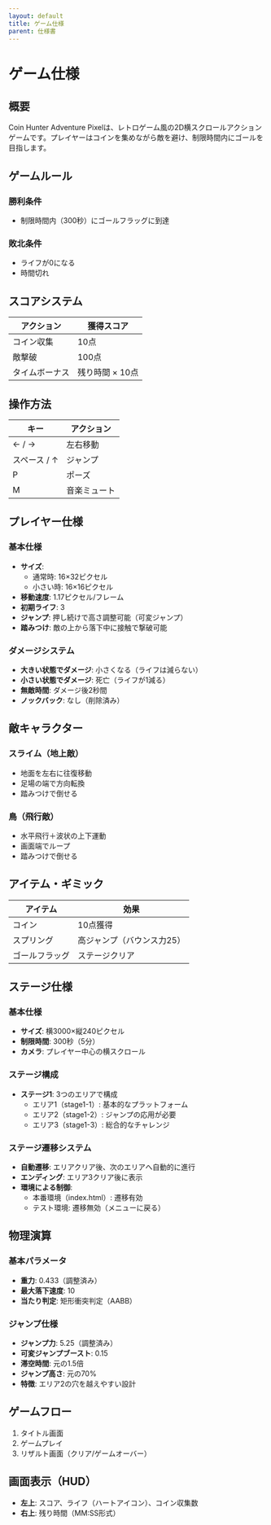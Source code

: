 ```yaml
---
layout: default
title: ゲーム仕様
parent: 仕様書
---
```


# ゲーム仕様

## 概要

Coin Hunter Adventure Pixelは、レトロゲーム風の2D横スクロールアクションゲームです。プレイヤーはコインを集めながら敵を避け、制限時間内にゴールを目指します。

## ゲームルール

### 勝利条件
- 制限時間内（300秒）にゴールフラッグに到達

### 敗北条件
- ライフが0になる
- 時間切れ

## スコアシステム

| アクション | 獲得スコア |
|-----------|-----------|
| コイン収集 | 10点 |
| 敵撃破 | 100点 |
| タイムボーナス | 残り時間 × 10点 |

## 操作方法

| キー | アクション |
|------|-----------|
| ← / → | 左右移動 |
| スペース / ↑ | ジャンプ |
| P | ポーズ |
| M | 音楽ミュート |

## プレイヤー仕様

### 基本仕様
- **サイズ**: 
  - 通常時: 16×32ピクセル
  - 小さい時: 16×16ピクセル
- **移動速度**: 1.17ピクセル/フレーム
- **初期ライフ**: 3
- **ジャンプ**: 押し続けで高さ調整可能（可変ジャンプ）
- **踏みつけ**: 敵の上から落下中に接触で撃破可能

### ダメージシステム
- **大きい状態でダメージ**: 小さくなる（ライフは減らない）
- **小さい状態でダメージ**: 死亡（ライフが1減る）
- **無敵時間**: ダメージ後2秒間
- **ノックバック**: なし（削除済み）

## 敵キャラクター

### スライム（地上敵）
- 地面を左右に往復移動
- 足場の端で方向転換
- 踏みつけで倒せる

### 鳥（飛行敵）
- 水平飛行＋波状の上下運動
- 画面端でループ
- 踏みつけで倒せる

## アイテム・ギミック

| アイテム | 効果 |
|---------|------|
| コイン | 10点獲得 |
| スプリング | 高ジャンプ（バウンス力25） |
| ゴールフラッグ | ステージクリア |

## ステージ仕様

### 基本仕様
- **サイズ**: 横3000×縦240ピクセル
- **制限時間**: 300秒（5分）
- **カメラ**: プレイヤー中心の横スクロール

### ステージ構成
- **ステージ1**: 3つのエリアで構成
  - エリア1（stage1-1）: 基本的なプラットフォーム
  - エリア2（stage1-2）: ジャンプの応用が必要
  - エリア3（stage1-3）: 総合的なチャレンジ

### ステージ遷移システム
- **自動遷移**: エリアクリア後、次のエリアへ自動的に進行
- **エンディング**: エリア3クリア後に表示
- **環境による制御**: 
  - 本番環境（index.html）: 遷移有効
  - テスト環境: 遷移無効（メニューに戻る）

## 物理演算

### 基本パラメータ
- **重力**: 0.433（調整済み）
- **最大落下速度**: 10
- **当たり判定**: 矩形衝突判定（AABB）

### ジャンプ仕様
- **ジャンプ力**: 5.25（調整済み）
- **可変ジャンプブースト**: 0.15
- **滞空時間**: 元の1.5倍
- **ジャンプ高さ**: 元の70%
- **特徴**: エリア2の穴を越えやすい設計

## ゲームフロー

1. タイトル画面
2. ゲームプレイ
3. リザルト画面（クリア/ゲームオーバー）

## 画面表示（HUD）

- **左上**: スコア、ライフ（ハートアイコン）、コイン収集数
- **右上**: 残り時間（MM:SS形式）
